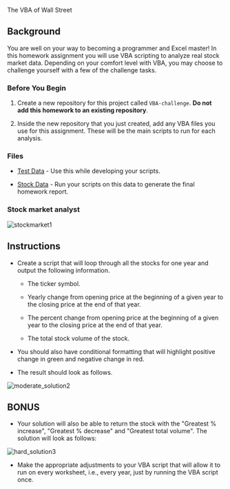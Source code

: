 The VBA of Wall Street

## Background

You are well on your way to becoming a programmer and Excel master! In this homework assignment you will use VBA scripting to analyze real stock market data. Depending on your comfort level with VBA, you may choose to challenge yourself with a few of the challenge tasks.

### Before You Begin

1. Create a new repository for this project called `VBA-challenge`. **Do not add this homework to an existing repository**.

2. Inside the new repository that you just created, add any VBA files you use for this assignment. These will be the main scripts to run for each analysis.

### Files

* [Test Data](Resources/alphabetical_testing.xlsx) - Use this while developing your scripts.

* [Stock Data](Resources/Multiple_year_stock_data.xlsx) - Run your scripts on this data to generate the final homework report.

### Stock market analyst

![stockmarket1](https://user-images.githubusercontent.com/76985209/114282977-25357200-99fc-11eb-8fa6-11c0394736b1.jpeg)


## Instructions

* Create a script that will loop through all the stocks for one year and output the following information.

  * The ticker symbol.

  * Yearly change from opening price at the beginning of a given year to the closing price at the end of that year.

  * The percent change from opening price at the beginning of a given year to the closing price at the end of that year.

  * The total stock volume of the stock.

* You should also have conditional formatting that will highlight positive change in green and negative change in red.

* The result should look as follows.

![moderate_solution2](https://user-images.githubusercontent.com/76985209/114282981-29fa2600-99fc-11eb-9f8e-89c065d6f901.png)


## BONUS

* Your solution will also be able to return the stock with the "Greatest % increase", "Greatest % decrease" and "Greatest total volume". The solution will look as follows:

![hard_solution3](https://user-images.githubusercontent.com/76985209/114282983-2c5c8000-99fc-11eb-99fb-6a015ac7b981.png)

* Make the appropriate adjustments to your VBA script that will allow it to run on every worksheet, i.e., every year, just by running the VBA script once.


